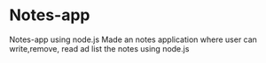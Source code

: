 # Notes-app
Notes-app using node.js
Made an notes application where user can write,remove, read ad list the notes using node.js
